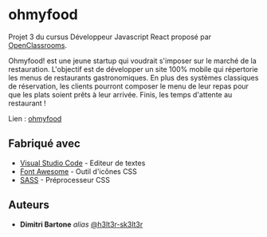 # ohmyfood

Projet 3 du cursus Développeur Javascript React proposé par [OpenClassrooms](https://openclassrooms.com/fr/).

Ohmyfood! est une jeune startup qui voudrait s'imposer sur le marché de la restauration. L'objectif est de développer un site 100% mobile qui répertorie les menus de restaurants gastronomiques. En plus des systèmes classiques de réservation, les clients pourront composer le menu de leur repas pour que les plats soient prêts à leur arrivée. Finis, les temps d'attente au restaurant !

Lien : [ohmyfood](https://h3lt3r-sk3lt3r.github.io/P3-OCR-ohmyfood/)

## Fabriqué avec

* [Visual Studio Code](https://code.visualstudio.com/) - Editeur de textes
* [Font Awesome](https://fontawesome.com/) - Outil d'icônes CSS
* [SASS](https://sass-lang.com/) - Préprocesseur CSS

## Auteurs

* **Dimitri Bartone** _alias_ [@h3lt3r-sk3lt3r](https://github.com/h3lt3r-sk3lt3r)
